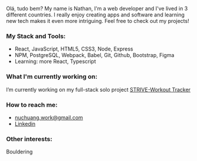 Olá, tudo bem? 
My name is Nathan, I'm a web developer and I've lived in 3 different countries. 
I really enjoy creating apps and software and learning new tech makes it even more intriguing. 
Feel free to check out my projects!

### My Stack and Tools:
- React, JavaScript, HTML5, CSS3, Node, Express
- NPM, PostgreSQL, Webpack, Babel, Git, Github, Bootstrap, Figma
- Learning: more React, Typescript

### What I'm currently working on:
I’m currently working on my full-stack solo project [STRIVE-Workout Tracker](https://github.com/nathan-uch/strive-workout-tracker)

### How to reach me:
- nuchuang.work@gmail.com
- [Linkedin](https://www.linkedin.com/in/nathanuch)

### Other interests:
Bouldering
